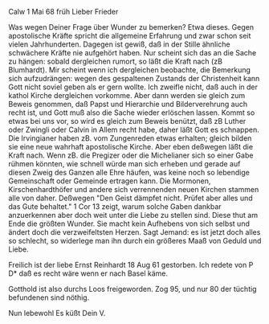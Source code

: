  Calw 1 Mai 68 früh
Lieber Frieder

Was wegen Deiner Frage über Wunder zu bemerken? Etwa dieses. Gegen apostolische Kräfte spricht die allgemeine Erfahrung und zwar schon seit vielen Jahrhunderten. Dagegen ist gewiß, daß in der Stille ähnliche schwächere Kräfte nie aufgehört haben. Nur scheint sich das an die Sache zu hängen: sobald dergleichen rumort, so läßt die Kraft nach (zB Blumhardt). Mir scheint wenn ich dergleichen beobachte, die Bemerkung sich aufzudrängen: wegen des gespaltenen Zustands der Christenheit kann Gott nicht soviel geben als er gern wollte. Ich zweifle nicht, daß auch in der kathol Kirche dergleichen vorkomme. Aber dann werden sie gleich zum Beweis genommen, daß Papst und Hierarchie und Bilderverehrung auch recht ist, und Gott muß also die Sache wieder erlöschen lassen. Kommt so etwas bei uns vor, so wird es gleich zum Beweis benützt, daß zB Luther oder Zwingli oder Calvin in Allem recht habe, daher läßt Gott es schnappen. Die Irvingianer haben zB. vom Zungenreden etwas erhalten; gleich bilden sie eine neue wahrhaft apostolische Kirche. Aber eben deßwegen läßt die Kraft nach. Wenn zB. die Pregizer oder die Michelianer sich so einer Gabe rühmen könnten, wie schnell würde man sich erheben und gerade auf diesen Zweig des Ganzen alle Ehre häufen, was keine noch so lebendige Gemeinschaft oder Gemeinde ertragen kann. Die Mormonen, Kirschenhardthöfer und andere sich verrennenden neuen Kirchen stammen alle von daher. Deßwegen "Den Geist dämpfet nicht. Prüfet aber alles und das Gute behaltet." 1 Cor 13 zeigt, warum solche Gaben dankbar anzuerkennen aber doch weit unter die Liebe zu stellen sind. Diese thut am Ende die größten Wunder. Sie macht kein Aufhebens von sich selbst und ändert doch die verzweifeltsten Herzen. Sagt Jemand: es ist jetzt doch alles so schlecht, so widerlege man ihn durch ein größeres Maaß von Geduld und Liebe.

Freilich ist der liebe Ernst Reinhardt 18 Aug 61 gestorben. Ich redete von P D<ieterle>* daß es recht wäre wenn er nach Basel käme.

Gotthold ist also durchs Loos freigeworden. Zog 95, und nur 80 der tüchtig befundenen sind nöthig.

 Nun lebewohl
 Es küßt Dein V.
